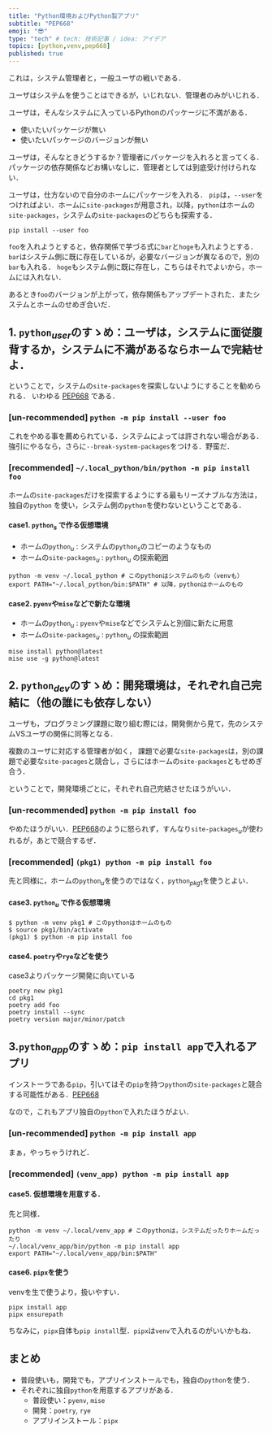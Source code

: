 ```yaml
---
title: "Python環境およびPython製アプリ"
subtitle: "PEP668"
emoji: "😎"
type: "tech" # tech: 技術記事 / idea: アイデア
topics: [python,venv,pep668]
published: true
---
```

これは，システム管理者と，一般ユーザの戦いである．

ユーザはシステムを使うことはできるが，いじれない．管理者のみがいじれる．

ユーザは，そんなシステムに入っているPythonのパッケージに不満がある．

- 使いたいパッケージが無い
- 使いたいパッケージのバージョンが無い

ユーザは，そんなときどうするか？管理者にパッケージを入れろと言ってくる．
パッケージの依存関係などお構いなしに．管理者としては到底受け付けられない．

ユーザは，仕方ないので自分のホームにパッケージを入れる．
`pip`は，`--user`をつければよい．ホームに`site-packages`が用意され，以降，`python`はホームの`site-packages`，システムの`site-packages`のどちらも探索する．

```{sh}
pip install --user foo
```

`foo`を入れようとすると，依存関係で芋づる式に`bar`と`hoge`も入れようとする．
`bar`はシステム側に既に存在しているが，必要なバージョンが異なるので，別の`bar`も入れる．
`hoge`もシステム側に既に存在し，こちらはそれでよいから，ホームには入れない．

あるとき`foo`のバージョンが上がって，依存関係もアップデートされた．またシステムとホームのせめぎ合いだ．

## 1. `python`$_{user}$のすゝめ：ユーザは，システムに面従腹背するか，システムに不満があるならホームで完結せよ．

ということで，システムの`site-packages`を探索しないようにすることを勧められる．
いわゆる [PEP668][PEP668] である．

### [un-recommended] `python -m pip install --user foo`

これをやめる事を薦められている．システムによっては許されない場合がある．強引にやるなら，さらに`--break-system-packages`をつける．野蛮だ．

### [recommended] `~/.local_python/bin/python -m pip install foo`

ホームの`site-packages`だけを探索するようにする最もリーズナブルな方法は，独自の`python` を使い，システム側の`python`を使わないということである．

#### case1. `python`$_{s}$ で作る仮想環境

- ホームの`python`$_{u}$ : システムの`python`$_{s}$のコピーのようなもの
- ホームの`site-packages`$_{u}$ : `python`$_{u}$ の探索範囲

```{sh}
python -m venv ~/.local_python # このpythonはシステムのもの（venvも）
export PATH="~/.local_python/bin:$PATH" # 以降，pythonはホームのもの
```

#### case2. `pyenv`や`mise`などで新たな環境

- ホームの`python`$_{u}$ : `pyenv`や`mise`などでシステムと別個に新たに用意
- ホームの`site-packages`$_{u}$ : `python`$_{u}$ の探索範囲

```{sh}
mise install python@latest
mise use -g python@latest
```

## 2. `python`$_{dev}$のすゝめ：開発環境は，それぞれ自己完結に（他の誰にも依存しない）

ユーザも，プログラミング課題に取り組む際には，開発側から見て，先のシステムVSユーザの関係に同等となる．

複数のユーザに対応する管理者が如く，
課題で必要な`site-packages`は，別の課題で必要な`site-pacages`と競合し，さらにはホームの`site-packages`ともせめぎ合う．

ということで，開発環境ごとに，それぞれ自己完結させたほうがいい．

### [un-recommended] `python -m pip install foo`

やめたほうがいい．[PEP668][PEP668]のように怒られず，すんなり`site-packages`$_u$が使われるが，あとで競合するぜ．

### [recommended] `(pkg1) python -m pip install foo`

先と同様に，ホームの`python`$_u$を使うのではなく，`python`$_{pkg1}$を使うとよい．

#### case3. `python`$_{u}$ で作る仮想環境

```{sh}
$ python -m venv pkg1 # このpythonはホームのもの
$ source pkg1/bin/activate
(pkg1) $ python -m pip install foo
```

#### case4. `poetry`や`rye`などを使う

case3よりパッケージ開発に向いている

```{sh}
poetry new pkg1
cd pkg1
poetry add foo
poetry install --sync
poetry version major/minor/patch
```

## 3.`python`$_{app}$のすゝめ：`pip install app`で入れるアプリ

インストーラである`pip`，引いてはその`pip`を持つ`python`の`site-packages`と競合する可能性がある．[PEP668][PEP668]

なので，これもアプリ独自の`python`で入れたほうがよい．

### [un-recommended] `python -m pip install app`

まぁ，やっちゃうけれど．

### [recommended] `(venv_app) python -m pip install app`

#### case5. 仮想環境を用意する．

先と同様．

```{sh}
python -m venv ~/.local/venv_app # このpythonは，システムだったりホームだったり
~/.local/venv_app/bin/python -m pip install app
export PATH="~/.local/venv_app/bin:$PATH"
```

#### case6. `pipx`を使う

venvを生で使うより，扱いやすい．

```{sh}
pipx install app
pipx ensurepath
```

ちなみに，`pipx`自体も`pip install`型．`pipx`は`venv`で入れるのがいいかもね．

## まとめ

- 普段使いも，開発でも，アプリインストールでも，独自の`python`を使う．
- それぞれに独自`python`を用意するアプリがある．
  - 普段使い：`pyenv`, `mise`
  - 開発：`poetry`, `rye`
  - アプリインストール：`pipx`

[PEP668]:https://peps.python.org/pep-0668/

